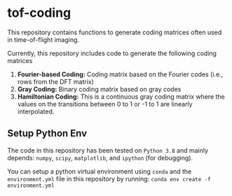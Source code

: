# tof-coding

This repository contains functions to generate coding matrices often used in time-of-flight imaging. 

Currently, this repository includes code to generate the following coding matrices

1. **Fourier-based Coding:** Coding matrix based on the Fourier codes (i.e., rows from the DFT matrix)
2. **Gray Coding:** Binary coding matrix based on gray codes
3. **Hamiltonian Coding:** This is a continuous gray coding matrix where the values on the transitions between 0 to 1 or -1 to 1 are linearly interpolated.

## Setup Python Env

The code in this repository has been tested on `Python 3.8` and mainly depends: `numpy`, `scipy`, `matplotlib`, and `ipython` (for debugging). 

You can setup a python virtual environment using `conda` and the `environment.yml` file in this repository by running: `conda env create -f environment.yml`
